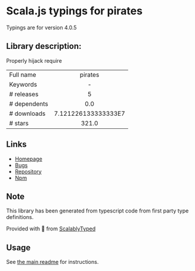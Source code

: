 
# Scala.js typings for pirates

Typings are for version 4.0.5

## Library description:
Properly hijack require

|                    |                 |
| ------------------ | :-------------: |
| Full name          | pirates |
| Keywords           | - |
| # releases         | 5 |
| # dependents       | 0.0 |
| # downloads        | 7.121226133333333E7 |
| # stars            | 321.0 |

## Links
- [Homepage](https://github.com/danez/pirates#readme)
- [Bugs](https://github.com/danez/pirates/issues)
- [Repository](https://github.com/danez/pirates)
- [Npm](https://www.npmjs.com/package/pirates)
    


## Note
This library has been generated from typescript code from first party type definitions.

Provided with :purple_heart: from [ScalablyTyped](https://github.com/oyvindberg/ScalablyTyped)

## Usage
See [the main readme](../../readme.md) for instructions.



